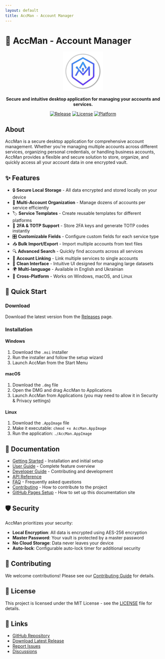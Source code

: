 ```yaml
---
layout: default
title: AccMan - Account Manager
---
```


# 🔐 AccMan - Account Manager

<div align="center" markdown="1">
  <img src="assets/images/accman.png" alt="AccMan Logo" width="128" height="128">
  
  **Secure and intuitive desktop application for managing your accounts and services.**
  
  [![Release](https://github.com/romirom11/AccMan/actions/workflows/release.yml/badge.svg)](https://github.com/romirom11/AccMan/actions/workflows/release.yml)
  [![License](https://img.shields.io/badge/license-MIT-blue.svg)](LICENSE)
  [![Platform](https://img.shields.io/badge/platform-Windows%20%7C%20macOS%20%7C%20Linux-lightgrey.svg)](https://github.com/romirom11/AccMan/releases)
</div>

## About

AccMan is a secure desktop application for comprehensive account management. Whether you're managing multiple accounts across different services, organizing personal credentials, or handling business accounts, AccMan provides a flexible and secure solution to store, organize, and quickly access all your account data in one encrypted vault.

## ✨ Features

- 🔒 **Secure Local Storage** - All data encrypted and stored locally on your device
- 🎯 **Multi-Account Organization** - Manage dozens of accounts per service efficiently
- 🏷️ **Service Templates** - Create reusable templates for different platforms
- 🔑 **2FA & TOTP Support** - Store 2FA keys and generate TOTP codes instantly
- 🎛️ **Customizable Fields** - Configure custom fields for each service type
- 📥 **Bulk Import/Export** - Import multiple accounts from text files
- 🔍 **Advanced Search** - Quickly find accounts across all services
- 🔗 **Account Linking** - Link multiple services to single accounts
- 🎨 **Clean Interface** - Intuitive UI designed for managing large datasets
- 🌍 **Multi-language** - Available in English and Ukrainian
- 📱 **Cross-Platform** - Works on Windows, macOS, and Linux

## 🚀 Quick Start

### Download

Download the latest version from the [Releases](https://github.com/romirom11/AccMan/releases) page.

### Installation

#### Windows
1. Download the `.msi` installer
2. Run the installer and follow the setup wizard
3. Launch AccMan from the Start Menu

#### macOS
1. Download the `.dmg` file
2. Open the DMG and drag AccMan to Applications
3. Launch AccMan from Applications (you may need to allow it in Security & Privacy settings)

#### Linux
1. Download the `.AppImage` file
2. Make it executable: `chmod +x AccMan.AppImage`
3. Run the application: `./AccMan.AppImage`

## 📖 Documentation

- [Getting Started](getting-started.html) - Installation and initial setup
- [User Guide](user-guide.html) - Complete feature overview
- [Developer Guide](developer-guide.html) - Contributing and development
- [API Reference](api-reference.html)
- [FAQ](faq.html) - Frequently asked questions
- [Contributing](contributing.html) - How to contribute to the project
- [GitHub Pages Setup](github-pages-setup.html) - How to set up this documentation site

## 🛡️ Security

AccMan prioritizes your security:

- **Local Encryption**: All data is encrypted using AES-256 encryption
- **Master Password**: Your vault is protected by a master password
- **No Cloud Storage**: Data never leaves your device
- **Auto-lock**: Configurable auto-lock timer for additional security

## 🤝 Contributing

We welcome contributions! Please see our [Contributing Guide](contributing.html) for details.

## 📄 License

This project is licensed under the MIT License - see the [LICENSE](https://github.com/romirom11/AccMan/blob/main/LICENSE) file for details.

## 🔗 Links

- [GitHub Repository](https://github.com/romirom11/AccMan)
- [Download Latest Release](https://github.com/romirom11/AccMan/releases/latest)
- [Report Issues](https://github.com/romirom11/AccMan/issues)
- [Discussions](https://github.com/romirom11/AccMan/discussions)